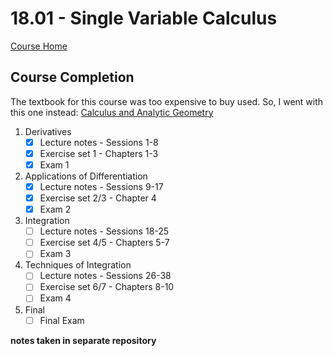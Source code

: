 # 18.01 - Single Variable Calculus

[Course Home](https://ocw.mit.edu/courses/mathematics/18-01-single-variable-calculus-fall-2006/)

## Course Completion
The textbook for this course was too expensive to buy used.
So, I went with this one instead: [Calculus and Analytic Geometry](https://isbnsearch.org/isbn/9780871503237)

1. Derivatives
   - [x] Lecture notes - Sessions 1-8
   - [x] Exercise set 1 - Chapters 1-3
   - [x] Exam 1
2. Applications of Differentiation
   - [x] Lecture notes - Sessions 9-17
   - [x] Exercise set 2/3 - Chapter 4
   - [x] Exam 2
3. Integration
   - [ ] Lecture notes - Sessions 18-25
   - [ ] Exercise set 4/5 - Chapters 5-7
   - [ ] Exam 3
4. Techniques of Integration
   - [ ] Lecture notes - Sessions 26-38
   - [ ] Exercise set 6/7 - Chapters 8-10
   - [ ] Exam 4
5. Final
   - [ ] Final Exam

**notes taken in separate repository**